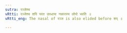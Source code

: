 ```yaml
---
sutra: रञ्जेश्च
vRtti: रञ्जेश्च शपि परत उपधाया नकारस्य लोपो भवति ॥
vRtti_eng: The nasal of रञ्ज is also elided before शप् ॥

---
```

